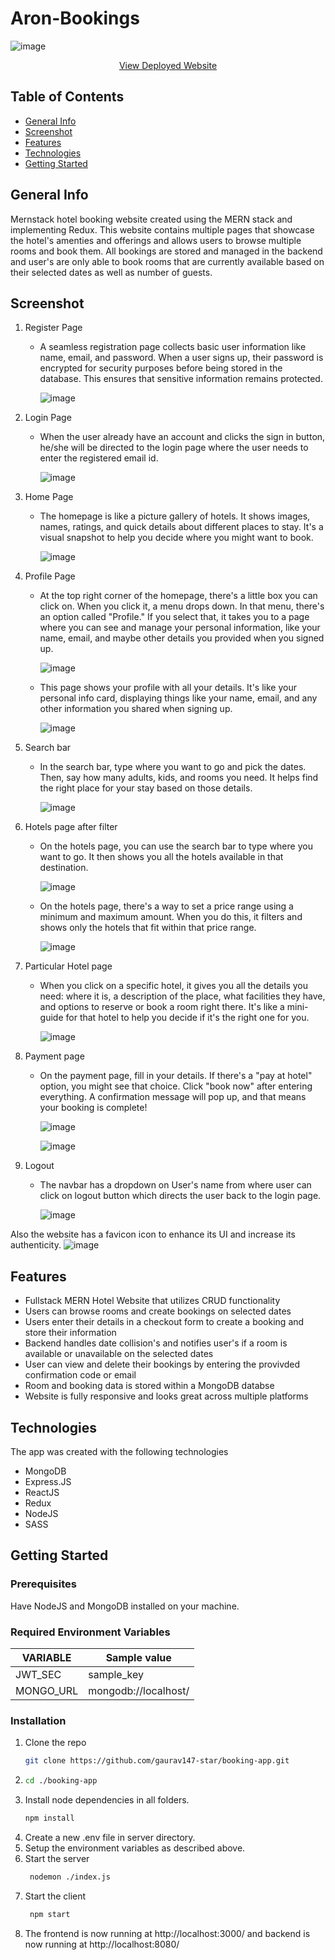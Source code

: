 # Aron-Bookings
![image](https://github.com/gaurav147-star/booking-app/assets/78996081/36bd7835-c39a-4043-9e2c-54ccf1c43a8c)

<p align="center">
  <a href="https://aronhotelbooking-app.netlify.app/">View Deployed Website</a>
</p>

## Table of Contents
* [General Info](#general-info)
* [Screenshot](#screenshot)
* [Features](#features)
* [Technologies](#technologies)
* [Getting Started](#screenshot)



## General Info
Mernstack hotel booking website created using the MERN stack and implementing Redux. This website contains multiple pages that showcase the hotel's amenties and offerings and allows users to browse multiple rooms and book them. All bookings are stored and managed in the backend and user's are only able to book rooms that are currently available based on their selected dates as well as number of guests.
## Screenshot

1. Register Page
   - A seamless registration page collects basic user information like name, email, and password. When a user signs up, their password is encrypted for security purposes before being stored in the database. This ensures that sensitive information remains protected.

     ![image](https://github.com/gaurav147-star/booking-app/assets/78996081/035a074a-7a28-40f9-85af-44c7bd2cb7de)

2. Login Page
   - When the user already have an account and clicks the sign in button, he/she will be directed to the login page where the user needs to enter the registered email id.

      ![image](https://github.com/gaurav147-star/booking-app/assets/78996081/98c61bd7-cb4a-469b-af76-c0d0247f1531)

3. Home Page
   - The homepage is like a picture gallery of hotels. It shows images, names, ratings, and quick details about different places to stay. It's a visual snapshot to help you decide where you might want to book.
     
      ![image](https://github.com/gaurav147-star/booking-app/assets/78996081/bd3883a7-46d2-4ca0-a669-2ad2f9479b9e)

4. Profile Page
   - At the top right corner of the homepage, there's a little box you can click on. When you click it, a menu drops down. In that menu, there's an option called "Profile." If you select that, it takes you to a page where you can see and manage your personal information, like your name, email, and maybe other details you provided when you signed up.

     ![image](https://github.com/gaurav147-star/booking-app/assets/78996081/244784bd-877a-4394-a6c3-97ed08fc5317)
   - This page shows your profile with all your details. It's like your personal info card, displaying things like your name, email, and any other information you shared when signing up.

     ![image](https://github.com/gaurav147-star/booking-app/assets/78996081/7608d5cf-137b-49fd-8412-7f8bc24eef01)

5. Search bar
   - In the search bar, type where you want to go and pick the dates. Then, say how many adults, kids, and rooms you need. It helps find the right place for your stay based on those details.

      ![image](https://github.com/gaurav147-star/booking-app/assets/78996081/448e5355-37df-430b-b0a3-c9edf869b8a9)
6. Hotels page after filter
   -  On the hotels page, you can use the search bar to type where you want to go. It then shows you all the hotels available in that destination.

      ![image](https://github.com/gaurav147-star/booking-app/assets/78996081/ea09eb97-114b-4d53-82f4-e2966912f468)
  
   -  On the hotels page, there's a way to set a price range using a minimum and maximum amount. When you do this, it filters and shows only the hotels that fit within that price range.
   
      ![image](https://github.com/gaurav147-star/booking-app/assets/78996081/06266b45-db6e-4dbf-85bb-d1941cc63c3e)


7. Particular Hotel page
   - When you click on a specific hotel, it gives you all the details you need: where it is, a description of the place, what facilities they have, and options to reserve or book a room right there. It's like a mini-guide for that hotel to help you decide if it's the right one for you.

      ![image](https://github.com/gaurav147-star/booking-app/assets/78996081/4fbae525-f7c4-475d-aeec-ae421493c1c3)
8. Payment page
   - On the payment page, fill in your details. If there's a "pay at hotel" option, you might see that choice. Click "book now" after entering everything. A confirmation message will pop up, and that means your booking is complete!

      ![image](https://github.com/gaurav147-star/booking-app/assets/78996081/54c087ab-cb25-4e44-a7fd-1947ee6af7c9)
      
      ![image](https://github.com/gaurav147-star/booking-app/assets/78996081/c02b405d-7d07-49de-9e9b-a5fd6d780bdb)

9. Logout
    - The navbar has a dropdown on User's name from where user can click on logout button which directs the user back to the login page.

      ![image](https://github.com/gaurav147-star/booking-app/assets/78996081/bc9707de-3012-40b2-be60-a90d5b20c5fa)


Also the website has a favicon icon to enhance its UI and increase its authenticity.
![image](https://github.com/gaurav147-star/booking-app/assets/78996081/7169d422-dc4b-4ba2-b975-332cdeb8cb73)

## Features
* Fullstack MERN Hotel Website that utilizes CRUD functionality 
* Users can browse rooms and create bookings on selected dates
* Users enter their details in a checkout form to create a booking and store their information
* Backend handles date collision's and notifies user's if a room is available or unavailable on the selected dates
* User can view and delete their bookings by entering the provivded confirmation code or email
* Room and booking data is stored within a MongoDB databse
* Website is fully responsive and looks great across multiple platforms


## Technologies
The app was created with the following technologies
* MongoDB
* Express.JS
* ReactJS
* Redux
* NodeJS
* SASS


## Getting Started

### Prerequisites

Have NodeJS and MongoDB installed on your machine.

### Required Environment Variables

VARIABLE | Sample value
---- | ---
JWT_SEC  | sample_key
MONGO_URL  | mongodb://localhost/<Database name>

### Installation

1. Clone the repo
   ```sh
   git clone https://github.com/gaurav147-star/booking-app.git
   ```
2. ```sh
   cd ./booking-app
   ```
3. Install node dependencies in all folders.
   ```sh
   npm install
   ```
4. Create a new .env file in server directory.
5. Setup the environment variables as described above.
6. Start the server
   ```sh
    nodemon ./index.js
   ```
7. Start the client
   ```sh
    npm start
   ```
8. The frontend is now running at http://localhost:3000/  and backend is now running at http://localhost:8080/
